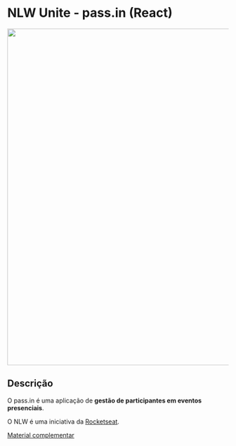 # NLW Unite - pass.in (React)

<img src="https://github.com/AleferReinert/pass-in-web/assets/5350199/1be1e4b4-110d-4ea0-b8da-c2a2fa451cab" width="768">

## Descrição

O pass.in é uma aplicação de **gestão de participantes em eventos presenciais**.

O NLW é uma iniciativa da [Rocketseat](https://github.com/Rocketseat).

[Material complementar](https://efficient-sloth-d85.notion.site/React-529e4443080a4d889f7a0714aa09348c)
